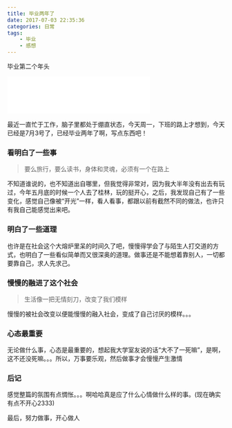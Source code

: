 ```yaml
---
title: 毕业两年了
date: 2017-07-03 22:35:36
categories: 日常
tags:
	- 毕业
	- 感想
---
```


毕业第二个年头

<!--more-->

<iframe frameborder="no" border="0" marginwidth="0" marginheight="0" width=330 height=86 src="//music.163.com/outchain/player?type=2&id=437859518&auto=1&height=66"></iframe>

最近一直忙于工作，脑子里都处于绷直状态，今天周一，下班的路上才想到，今天已经是7月3号了，已经毕业两年了啊，写点东西吧！

### 看明白了一些事

> 要么旅行，要么读书，身体和灵魂，必须有一个在路上

不知道谁说的，也不知道出自哪里，但我觉得非常对，因为我大半年没有出去有玩过，今年五月底的时候一个人去了桂林，玩的挺开心，之后，我发现自己有了一些变化，感觉自己像被“开光”一样，看人看事，都跟以前有截然不同的做法，也许只有我自己能感觉出来吧。

### 明白了一些道理

也许是在社会这个大熔炉里呆的时间久了吧，慢慢得学会了与陌生人打交道的方式，也明白了一些看似简单而又很深奥的道理。做事还是不能想着靠别人，一切都要靠自己，求人先求己。

### 慢慢的融进了这个社会

> 生活像一把无情刻刀，改变了我们模样

慢慢的被社会改变以便能慢慢的融入社会，变成了自己讨厌的模样。。。

### 心态最重要

无论做什么事，心态是最重要的，想起我大学室友说的话“大不了一死嘛”，是啊，这不还没死嘛。。。所以，万事要乐观，然后做事才会慢慢产生激情


### 后记

感觉整篇的氛围有点惆怅。。。啊哈哈真是应了什么心情做什么样的事。(现在确实有点不开心2333)

最后，努力做事，开心做人
